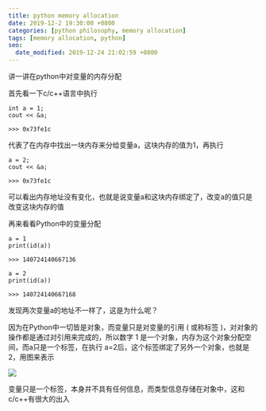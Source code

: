 ```yaml
---
title: python memory allocation
date: 2019-12-2 19:30:00 +0800
categories: [python philosophy, memory allocation]
tags: [memory allocation, python]
seo:
  date_modified: 2019-12-24 21:02:59 +0800
---
```

讲一讲在python中对变量的内存分配

首先看一下c/c++语言中执行
```
int a = 1;
cout << &a;

>>> 0x73fe1c
```
代表了在内存中找出一块内存来分给变量a，这块内存的值为1，再执行
```
a = 2;
cout << &a;

>>> 0x73fe1c
```
可以看出内存地址没有变化，也就是说变量a和这块内存绑定了，改变a的值只是改变这块内存的值

再来看看Python中的变量分配
```
a = 1
print(id(a))

>>> 140724140667136

a = 2
print(id(a))

>>> 140724140667168
```
发现两次变量a的地址不一样了，这是为什么呢？

因为在Python中一切皆是对象，而变量只是对变量的引用 ( 或称标签 )，对对象的操作都是通过对引用来完成的，所以数字 1 是一个对象，内存为这个对象分配空间，而a只是一个标签，在执行 a=2后，这个标签绑定了另外一个对象，也就是2，用图来表示

![](https://img-blog.csdnimg.cn/20191202220917450.png?x-oss-process=image/watermark,type_ZmFuZ3poZW5naGVpdGk,shadow_10,text_aHR0cHM6Ly9ibG9nLmNzZG4ubmV0L2xhbmNlbG90MDkwMg==,size_16,color_FFFFFF,t_70)

变量只是一个标签，本身并不具有任何信息，而类型信息存储在对象中，这和c/c++有很大的出入
